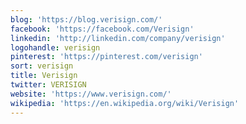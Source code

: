 ```yaml
---
blog: 'https://blog.verisign.com/'
facebook: 'https://facebook.com/Verisign'
linkedin: 'http://linkedin.com/company/verisign'
logohandle: verisign
pinterest: 'https://pinterest.com/verisign'
sort: verisign
title: Verisign
twitter: VERISIGN
website: 'https://www.verisign.com/'
wikipedia: 'https://en.wikipedia.org/wiki/Verisign'
---
```

